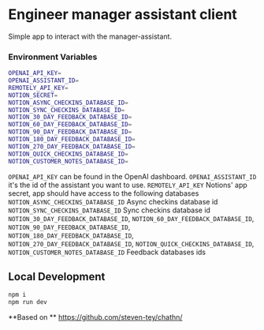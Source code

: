 # Engineer manager assistant client

Simple app to interact with the manager-assistant.

### Environment Variables

```bash
OPENAI_API_KEY=
OPENAI_ASSISTANT_ID=
REMOTELY_API_KEY=
NOTION_SECRET=
NOTION_ASYNC_CHECKINS_DATABASE_ID=
NOTION_SYNC_CHECKINS_DATABASE_ID=
NOTION_30_DAY_FEEDBACK_DATABASE_ID=
NOTION_60_DAY_FEEDBACK_DATABASE_ID=
NOTION_90_DAY_FEEDBACK_DATABASE_ID=
NOTION_180_DAY_FEEDBACK_DATABASE_ID=
NOTION_270_DAY_FEEDBACK_DATABASE_ID=
NOTION_QUICK_CHECKINS_DATABASE_ID=
NOTION_CUSTOMER_NOTES_DATABASE_ID=
```

`OPENAI_API_KEY` can be found in the OpenAI dashboard.
`OPENAI_ASSISTANT_ID` it's the id of the assistant you want to use.
`REMOTELY_API_KEY` Notions' app secret, app should have access to the following databases
`NOTION_ASYNC_CHECKINS_DATABASE_ID` Async checkins database id
`NOTION_SYNC_CHECKINS_DATABASE_ID` Sync checkins database id
`NOTION_30_DAY_FEEDBACK_DATABASE_ID`, `NOTION_60_DAY_FEEDBACK_DATABASE_ID`, `NOTION_90_DAY_FEEDBACK_DATABASE_ID`, `NOTION_180_DAY_FEEDBACK_DATABASE_ID`, `NOTION_270_DAY_FEEDBACK_DATABASE_ID`, `NOTION_QUICK_CHECKINS_DATABASE_ID`, `NOTION_CUSTOMER_NOTES_DATABASE_ID` Feedback databases ids

## Local Development

```sh
npm i
npm run dev
```

**Based on **
https://github.com/steven-tey/chathn/
